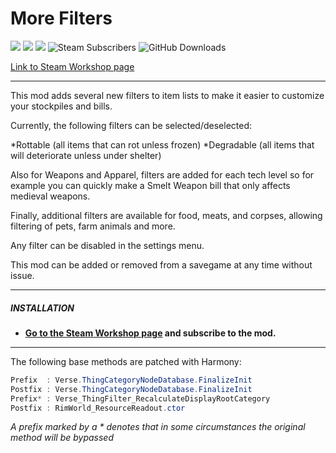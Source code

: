 # More Filters
![](https://img.shields.io/badge/Mod_Version-1.7-blue.svg)
![](https://img.shields.io/badge/Built_for_RimWorld-1.3-blue.svg)
![](https://img.shields.io/badge/Powered_by_Harmony-2.2-blue.svg)
![Steam Subscribers](https://img.shields.io/badge/dynamic/xml.svg?label=Steam+Subscribers&query=//table/tr[2]/td[1]&colorB=blue&url=https://steamcommunity.com/sharedfiles/filedetails/%3Fid=1911734422&suffix=+total)
![GitHub Downloads](https://img.shields.io/github/downloads/Jaxe-Dev/MoreFilters/total.svg?colorB=blue&label=GitHub+Downloads)

[Link to Steam Workshop page](https://steamcommunity.com/sharedfiles/filedetails/?id=1911734422)

---

This mod adds several new filters to item lists to make it easier to customize your stockpiles and bills.

Currently, the following filters can be selected/deselected:

*Rottable (all items that can rot unless frozen)
*Degradable (all items that will deteriorate unless under shelter)

Also for Weapons and Apparel, filters are added for each tech level so for example you can quickly make a Smelt Weapon bill that only affects medieval weapons.

Finally, additional filters are available for food, meats, and corpses, allowing filtering of pets, farm animals and more.

Any filter can be disabled in the settings menu.

This mod can be added or removed from a savegame at any time without issue.

---

##### INSTALLATION
- **[Go to the Steam Workshop page](https://steamcommunity.com/sharedfiles/filedetails/?id=1911734422) and subscribe to the mod.**

---

The following base methods are patched with Harmony:
```C#
Prefix  : Verse.ThingCategoryNodeDatabase.FinalizeInit
Postfix : Verse.ThingCategoryNodeDatabase.FinalizeInit
Prefix* : Verse_ThingFilter_RecalculateDisplayRootCategory
Postfix : RimWorld_ResourceReadout.ctor
```
*A prefix marked by a \* denotes that in some circumstances the original method will be bypassed*